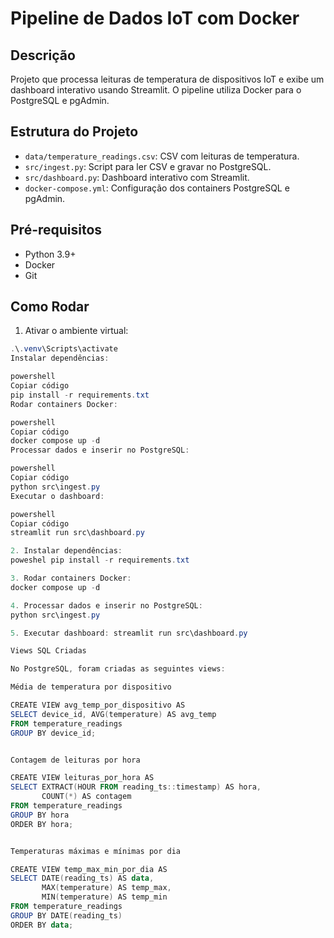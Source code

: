# Pipeline de Dados IoT com Docker

## Descrição
Projeto que processa leituras de temperatura de dispositivos IoT e exibe um dashboard interativo usando Streamlit. O pipeline utiliza Docker para o PostgreSQL e pgAdmin.

## Estrutura do Projeto
- `data/temperature_readings.csv`: CSV com leituras de temperatura.
- `src/ingest.py`: Script para ler CSV e gravar no PostgreSQL.
- `src/dashboard.py`: Dashboard interativo com Streamlit.
- `docker-compose.yml`: Configuração dos containers PostgreSQL e pgAdmin.

## Pré-requisitos
- Python 3.9+  
- Docker  
- Git  

## Como Rodar

1. Ativar o ambiente virtual:
```powershell
.\.venv\Scripts\activate
Instalar dependências:

powershell
Copiar código
pip install -r requirements.txt
Rodar containers Docker:

powershell
Copiar código
docker compose up -d
Processar dados e inserir no PostgreSQL:

powershell
Copiar código
python src\ingest.py
Executar o dashboard:

powershell
Copiar código
streamlit run src\dashboard.py

2. Instalar dependências: 
poweshel pip install -r requirements.txt

3. Rodar containers Docker:
docker compose up -d

4. Processar dados e inserir no PostgreSQL:
python src\ingest.py

5. Executar dashboard: streamlit run src\dashboard.py

Views SQL Criadas

No PostgreSQL, foram criadas as seguintes views:

Média de temperatura por dispositivo

CREATE VIEW avg_temp_por_dispositivo AS
SELECT device_id, AVG(temperature) AS avg_temp
FROM temperature_readings
GROUP BY device_id;


Contagem de leituras por hora

CREATE VIEW leituras_por_hora AS
SELECT EXTRACT(HOUR FROM reading_ts::timestamp) AS hora,
       COUNT(*) AS contagem
FROM temperature_readings
GROUP BY hora
ORDER BY hora;


Temperaturas máximas e mínimas por dia

CREATE VIEW temp_max_min_por_dia AS
SELECT DATE(reading_ts) AS data,
       MAX(temperature) AS temp_max,
       MIN(temperature) AS temp_min
FROM temperature_readings
GROUP BY DATE(reading_ts)
ORDER BY data;